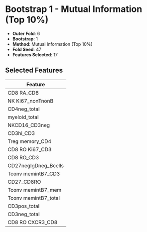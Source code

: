 # Bootstrap 1 - Mutual Information (Top 10%)

- **Outer Fold**: 6
- **Bootstrap**: 1
- **Method**: Mutual Information (Top 10%)
- **Fold Seed**: 47
- **Features Selected**: 17

## Selected Features

| Feature |
|---------|
| CD8 RA_CD8 |
| NK Ki67_nonTnonB |
| CD4neg_total |
| myeloid_total |
| NKCD16_CD3neg |
| CD3hi_CD3 |
| Treg memory_CD4 |
| CD8  RO Ki67_CD3 |
| CD8 RO_CD3 |
| CD27negIgDneg_Bcells |
| Tconv memintB7_CD3 |
| CD27_CD8RO |
| Tconv memintB7_mem |
| Tconv memintB7_total |
| CD3pos_total |
| CD3neg_total |
| CD8 RO CXCR3_CD8 |
